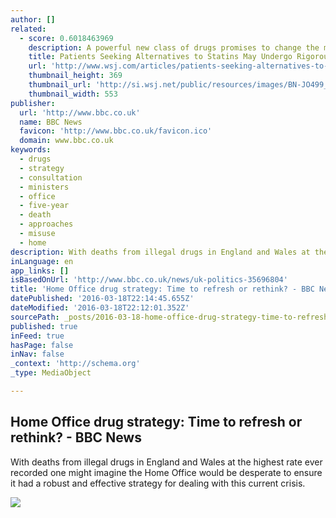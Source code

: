 ```yaml
---
author: []
related:
  - score: 0.6018463969
    description: A powerful new class of drugs promises to change the management of heart disease for high-risk patients who struggle to get their cholesterol levels under control-a group that numbers in the millions. But only some of them are likely to get the new medicines. The new drugs are expensive.
    title: Patients Seeking Alternatives to Statins May Undergo Rigorous Vetting
    url: 'http://www.wsj.com/articles/patients-seeking-alternatives-to-statins-may-undergo-rigorous-vetting-1438029636'
    thumbnail_height: 369
    thumbnail_url: 'http://si.wsj.net/public/resources/images/BN-JO499_0727HE_G_20150727110822.jpg'
    thumbnail_width: 553
publisher:
  url: 'http://www.bbc.co.uk'
  name: BBC News
  favicon: 'http://www.bbc.co.uk/favicon.ico'
  domain: www.bbc.co.uk
keywords:
  - drugs
  - strategy
  - consultation
  - ministers
  - office
  - five-year
  - death
  - approaches
  - misuse
  - home
description: With deaths from illegal drugs in England and Wales at the highest rate ever recorded one might imagine the Home Office would be desperate to ensure it had a robust and effective strategy for dealing with this current crisis.
inLanguage: en
app_links: []
isBasedOnUrl: 'http://www.bbc.co.uk/news/uk-politics-35696804'
title: 'Home Office drug strategy: Time to refresh or rethink? - BBC News'
datePublished: '2016-03-18T22:14:45.655Z'
dateModified: '2016-03-18T22:12:01.352Z'
sourcePath: _posts/2016-03-18-home-office-drug-strategy-time-to-refresh-or-rethink-bbc.md
published: true
inFeed: true
hasPage: false
inNav: false
_context: 'http://schema.org'
_type: MediaObject

---
```

<article style=""><h1>Home Office drug strategy: Time to refresh or rethink? - BBC News</h1><p>With deaths from illegal drugs in England and Wales at the highest rate ever recorded one might imagine the Home Office would be desperate to ensure it had a robust and effective strategy for dealing with this current crisis.</p><img src="http://ichef.bbci.co.uk/news/1024/cpsprodpb/17B6C/production/_88523179_homeofficesign_getty.jpg" /></article>